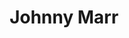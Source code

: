 ---
title: "Johnny Marr"
summary: "English musician, singer and songwriter born October 31, 1963 in Ardwick, Manchester. Married to since 1985. and are their children."
image: "johnny-marr.jpg"
apple_music_artist_url: "https://music.apple.com/gb/artist/johnny-marr/2969059"
wikipedia_url: "none"
---